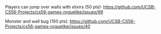 Players can jump over walls with elixirs (50 pts): https://github.com/UCSB-CS56-Projects/cs56-games-roguelike/issues/99

Monster and wall bug (150 pts): https://github.com/UCSB-CS56-Projects/cs56-games-roguelike/issues/40
